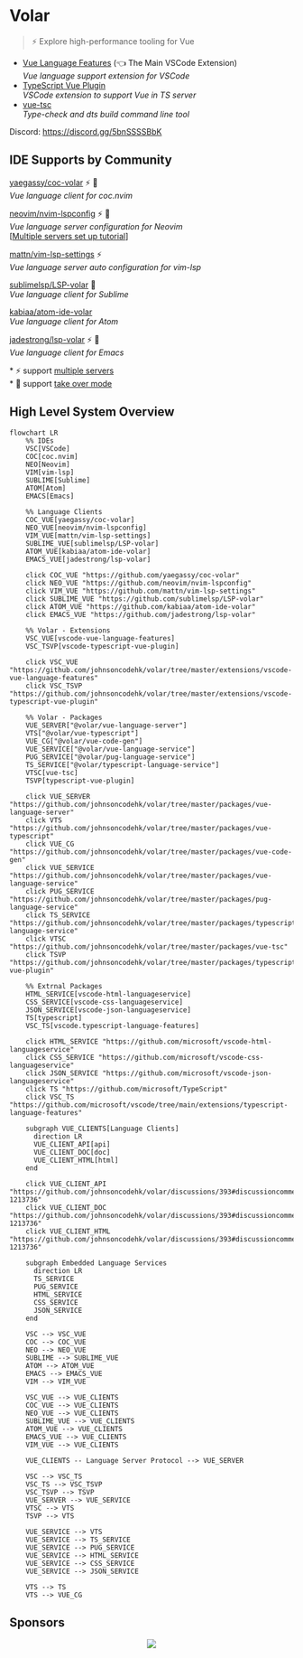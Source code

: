 # Volar

> ⚡ Explore high-performance tooling for Vue

- [Vue Language Features](https://github.com/johnsoncodehk/volar/tree/master/extensions/vscode-vue-language-features) (👈 The Main VSCode Extension)\
*Vue language support extension for VSCode*
- [TypeScript Vue Plugin](https://github.com/johnsoncodehk/volar/tree/master/extensions/vscode-typescript-vue-plugin) \
*VSCode extension to support Vue in TS server*
- [vue-tsc](https://github.com/johnsoncodehk/volar/tree/master/packages/vue-tsc) \
*Type-check and dts build command line tool*

Discord: https://discord.gg/5bnSSSSBbK

## IDE Supports by Community

[yaegassy/coc-volar](https://github.com/yaegassy/coc-volar) ⚡ 🤝 \
*Vue language client for coc.nvim*

[neovim/nvim-lspconfig](https://github.com/neovim/nvim-lspconfig) ⚡ 🤝 \
*Vue language server configuration for Neovim* \
[[Multiple servers set up tutorial](https://github.com/johnsoncodehk/volar/discussions/606)]

[mattn/vim-lsp-settings](https://github.com/mattn/vim-lsp-settings) ⚡ \
*Vue language server auto configuration for vim-lsp*

[sublimelsp/LSP-volar](https://github.com/sublimelsp/LSP-volar) 🤝 \
*Vue language client for Sublime*

[kabiaa/atom-ide-volar](https://github.com/kabiaa/atom-ide-volar) \
*Vue language client for Atom*

[jadestrong/lsp-volar](https://github.com/jadestrong/lsp-volar) ⚡ 🤝 \
*Vue language client for Emacs*

\* ⚡ support [multiple servers](https://github.com/johnsoncodehk/volar/discussions/393#discussioncomment-1213736) \
\* 🤝 support [take over mode](https://github.com/johnsoncodehk/volar/discussions/471)

## High Level System Overview

```mermaid
flowchart LR
    %% IDEs
    VSC[VSCode]
    COC[coc.nvim]
    NEO[Neovim]
    VIM[vim-lsp]
    SUBLIME[Sublime]
    ATOM[Atom]
    EMACS[Emacs]

    %% Language Clients
    COC_VUE[yaegassy/coc-volar]
    NEO_VUE[neovim/nvim-lspconfig]
    VIM_VUE[mattn/vim-lsp-settings]
    SUBLIME_VUE[sublimelsp/LSP-volar]
    ATOM_VUE[kabiaa/atom-ide-volar]
    EMACS_VUE[jadestrong/lsp-volar]

    click COC_VUE "https://github.com/yaegassy/coc-volar"
    click NEO_VUE "https://github.com/neovim/nvim-lspconfig"
    click VIM_VUE "https://github.com/mattn/vim-lsp-settings"
    click SUBLIME_VUE "https://github.com/sublimelsp/LSP-volar"
    click ATOM_VUE "https://github.com/kabiaa/atom-ide-volar"
    click EMACS_VUE "https://github.com/jadestrong/lsp-volar"

    %% Volar - Extensions
    VSC_VUE[vscode-vue-language-features]
    VSC_TSVP[vscode-typescript-vue-plugin]

    click VSC_VUE "https://github.com/johnsoncodehk/volar/tree/master/extensions/vscode-vue-language-features"
    click VSC_TSVP "https://github.com/johnsoncodehk/volar/tree/master/extensions/vscode-typescript-vue-plugin"

    %% Volar - Packages
    VUE_SERVER["@volar/vue-language-server"]
    VTS["@volar/vue-typescript"]
    VUE_CG["@volar/vue-code-gen"]
    VUE_SERVICE["@volar/vue-language-service"]
    PUG_SERVICE["@volar/pug-language-service"]
    TS_SERVICE["@volar/typescript-language-service"]
    VTSC[vue-tsc]
    TSVP[typescript-vue-plugin]

    click VUE_SERVER "https://github.com/johnsoncodehk/volar/tree/master/packages/vue-language-server"
    click VTS "https://github.com/johnsoncodehk/volar/tree/master/packages/vue-typescript"
    click VUE_CG "https://github.com/johnsoncodehk/volar/tree/master/packages/vue-code-gen"
    click VUE_SERVICE "https://github.com/johnsoncodehk/volar/tree/master/packages/vue-language-service"
    click PUG_SERVICE "https://github.com/johnsoncodehk/volar/tree/master/packages/pug-language-service"
    click TS_SERVICE "https://github.com/johnsoncodehk/volar/tree/master/packages/typescript-language-service"
    click VTSC "https://github.com/johnsoncodehk/volar/tree/master/packages/vue-tsc"
    click TSVP "https://github.com/johnsoncodehk/volar/tree/master/packages/typescript-vue-plugin"

    %% Extrnal Packages
    HTML_SERVICE[vscode-html-languageservice]
    CSS_SERVICE[vscode-css-languageservice]
    JSON_SERVICE[vscode-json-languageservice]
    TS[typescript]
    VSC_TS[vscode.typescript-language-features]

    click HTML_SERVICE "https://github.com/microsoft/vscode-html-languageservice"
    click CSS_SERVICE "https://github.com/microsoft/vscode-css-languageservice"
    click JSON_SERVICE "https://github.com/microsoft/vscode-json-languageservice"
    click TS "https://github.com/microsoft/TypeScript"
    click VSC_TS "https://github.com/microsoft/vscode/tree/main/extensions/typescript-language-features"

    subgraph VUE_CLIENTS[Language Clients]
      direction LR
      VUE_CLIENT_API[api]
      VUE_CLIENT_DOC[doc]
      VUE_CLIENT_HTML[html]
    end

    click VUE_CLIENT_API "https://github.com/johnsoncodehk/volar/discussions/393#discussioncomment-1213736"
    click VUE_CLIENT_DOC "https://github.com/johnsoncodehk/volar/discussions/393#discussioncomment-1213736"
    click VUE_CLIENT_HTML "https://github.com/johnsoncodehk/volar/discussions/393#discussioncomment-1213736"

    subgraph Embedded Language Services
      direction LR
      TS_SERVICE
      PUG_SERVICE
      HTML_SERVICE
      CSS_SERVICE
      JSON_SERVICE
    end

    VSC --> VSC_VUE
    COC --> COC_VUE
    NEO --> NEO_VUE
    SUBLIME --> SUBLIME_VUE
    ATOM --> ATOM_VUE
    EMACS --> EMACS_VUE
    VIM --> VIM_VUE

    VSC_VUE --> VUE_CLIENTS
    COC_VUE --> VUE_CLIENTS
    NEO_VUE --> VUE_CLIENTS
    SUBLIME_VUE --> VUE_CLIENTS
    ATOM_VUE --> VUE_CLIENTS
    EMACS_VUE --> VUE_CLIENTS
    VIM_VUE --> VUE_CLIENTS

    VUE_CLIENTS -- Language Server Protocol --> VUE_SERVER

    VSC --> VSC_TS
    VSC_TS --> VSC_TSVP
    VSC_TSVP --> TSVP
    VUE_SERVER --> VUE_SERVICE
    VTSC --> VTS
    TSVP --> VTS

    VUE_SERVICE --> VTS
    VUE_SERVICE --> TS_SERVICE
    VUE_SERVICE --> PUG_SERVICE
    VUE_SERVICE --> HTML_SERVICE
    VUE_SERVICE --> CSS_SERVICE
    VUE_SERVICE --> JSON_SERVICE

    VTS --> TS
    VTS --> VUE_CG
```

## Sponsors

<p align="center">
  <a href="https://cdn.jsdelivr.net/gh/johnsoncodehk/sponsors/sponsors.svg">
    <img src='https://cdn.jsdelivr.net/gh/johnsoncodehk/sponsors/sponsors.svg'/>
  </a>
</p>
